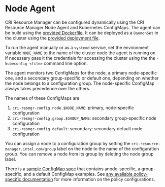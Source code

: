 # Node Agent

CRI Resource Manager can be configured dynamically using the CRI Resource
Manager Node Agent and Kubernetes ConfigMaps. The agent can be build using
the [provided Dockerfile](/cmd/cri-resmgr-agent/Dockerfile). It can be deployed
as a `DaemonSet` in the cluster using the [provided deployment file](/cmd/cri-resmgr-agent/agent-deployment.yaml).

To run the agent manually or as a `systemd` service, set the environment variable
`NODE_NAME` to the name of the cluster node the agent is running on. If necessary
pass it the credentials for accessing the cluster using the the `-kubeconfig <file>`
command line option.

The agent monitors two ConfigMaps for the node, a primary node-specific one, and
a secondary group-specific or default one, depending on whether the node belongs
to a configuration group. The node-specific ConfigMap always takes precedence over
the others.

The names of these ConfigMaps are

1. `cri-resmgr-config.node.$NODE_NAME`: primary, node-specific configuration
2. `cri-resmgr-config.group.$GROUP_NAME`: secondary group-specific node configuration
3. `cri-resmgr-config.default`: secondary: secondary default node configuration

You can assign a node to a configuration group by setting the
`cri-resource-manager.intel.com/group` label on the node to the name of
the configuration group. You can remove a node from its group by deleting the node
group label.

There is a [sample ConfigMap spec](/sample-configs/cri-resmgr-configmap.example.yaml)
that contains anode-specific, a group-specific, and a default ConfigMap examples.
See [any available policy-specific documentation](docs) for more information on the
policy configurations.


